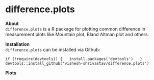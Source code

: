 # difference.plots

**About**  
`difference.plots` is a R package for plotting common difference in measurement plots like Mountain plot, Bland Altman plot and others.  

**Installation**  
`difference.plots` can be installed via Github:

`
if (!require(devtools)) {  
    install.packages('devtools')  
}  
devtools::install_github('vishesh-shrivastav/difference.plots')
`  

**Plots**
